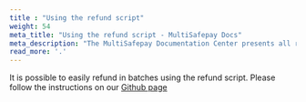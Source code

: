 ```yaml
---
title : "Using the refund script"
weight: 54
meta_title: "Using the refund script - MultiSafepay Docs"
meta_description: "The MultiSafepay Documentation Center presents all relevant information about our Plugins and API. You can also find support pages for payment methods, tools and general questions as well as the contact details of our Support and Integration Teams."
read_more: '.'
---
```


It is possible to easily refund in batches using the refund script. Please follow the instructions on our [Github page](https://github.com/MultiSafepay/refund-script)